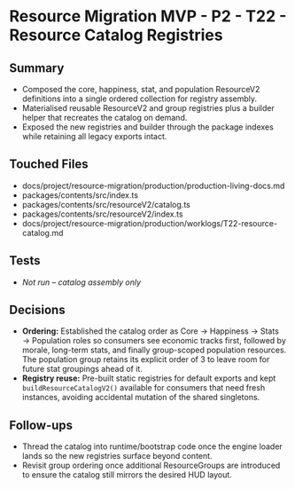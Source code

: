 # Resource Migration MVP - P2 - T22 - Resource Catalog Registries

## Summary

- Composed the core, happiness, stat, and population ResourceV2 definitions into a single ordered collection for registry assembly.
- Materialised reusable ResourceV2 and group registries plus a builder helper that recreates the catalog on demand.
- Exposed the new registries and builder through the package indexes while retaining all legacy exports intact.

## Touched Files

- docs/project/resource-migration/production/production-living-docs.md
- packages/contents/src/index.ts
- packages/contents/src/resourceV2/catalog.ts
- packages/contents/src/resourceV2/index.ts
- docs/project/resource-migration/production/worklogs/T22-resource-catalog.md

## Tests

- _Not run – catalog assembly only_

## Decisions

- **Ordering:** Established the catalog order as Core → Happiness → Stats → Population roles so consumers see economic tracks first, followed by morale, long-term stats, and finally group-scoped population resources. The population group retains its explicit order of 3 to leave room for future stat groupings ahead of it.
- **Registry reuse:** Pre-built static registries for default exports and kept `buildResourceCatalogV2()` available for consumers that need fresh instances, avoiding accidental mutation of the shared singletons.

## Follow-ups

- Thread the catalog into runtime/bootstrap code once the engine loader lands so the new registries surface beyond content.
- Revisit group ordering once additional ResourceGroups are introduced to ensure the catalog still mirrors the desired HUD layout.
